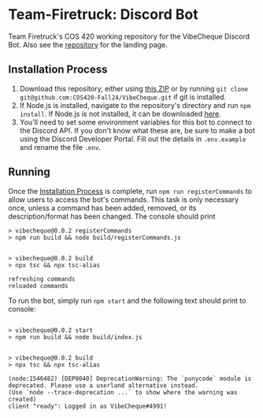 # Team-Firetruck: Discord Bot

Team Firetruck's COS 420 working repository for the VibeCheque Discord Bot. Also see the [repository](https://github.com/COS420-Fall24/Team-F/tree/main) for the landing page.

## Installation Process

1. Download this repository, either using [this ZIP](https://github.com/COS420-Fall24/VibeCheque/archive/refs/heads/main.zip) or by running `git clone git@github.com:COS420-Fall24/VibeCheque.git` if git is installed.
2. If Node.js is installed, navigate to the repository's directory and run `npm install`. If Node.js is not installed, it can be downloaded [here](https://nodejs.org/en/download/prebuilt-installer/current).
3. You'll need to set some environment variables for this bot to connect to the Discord API. If you don't know what these are, be sure to make a bot using the Discord Developer Portal. Fill out the details in `.env.example` and rename the file `.env`.

## Running

Once the [Installation Process](#installation-process) is complete, run `npm run registerCommands` to allow users to access the bot's commands. This task is only necessary once, unless a command has been added, removed, or its description/format has been changed. The console should print
```
> vibecheque@0.0.2 registerCommands
> npm run build && node build/registerCommands.js


> vibecheque@0.0.2 build
> npx tsc && npx tsc-alias

refreshing commands
reloaded commands
```

To run the bot, simply run `npm start` and the following text should print to console:
```

> vibecheque@0.0.2 start
> npm run build && node build/index.js


> vibecheque@0.0.2 build
> npx tsc && npx tsc-alias

(node:1546482) [DEP0040] DeprecationWarning: The `punycode` module is deprecated. Please use a userland alternative instead.
(Use `node --trace-deprecation ...` to show where the warning was created)
client "ready": Logged in as VibeCheque#4991!
```